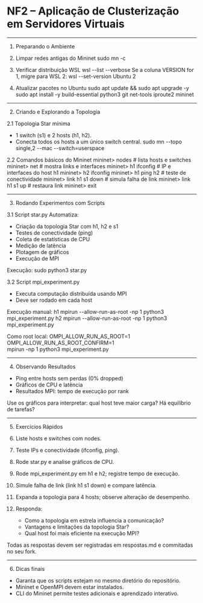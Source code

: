 # NF2 – Aplicação de Clusterização em Servidores Virtuais

--------------------------------------------------------
1. Preparando o Ambiente

1. Limpar redes antigas do Mininet
sudo mn -c

2. Verificar distribuição WSL
wsl --list --verbose
Se a coluna VERSION for 1, migre para WSL 2:
wsl --set-version Ubuntu 2

3. Atualizar pacotes no Ubuntu
sudo apt update && sudo apt upgrade -y
sudo apt install -y build-essential python3 git net-tools iproute2 mininet

--------------------------------------------------------
2. Criando e Explorando a Topologia

2.1 Topologia Star mínima
- 1 switch (s1) e 2 hosts (h1, h2).
- Conecta todos os hosts a um único switch central.
sudo mn --topo single,2 --mac --switch=userspace

2.2 Comandos básicos do Mininet
mininet> nodes        # lista hosts e switches
mininet> net          # mostra links e interfaces
mininet> h1 ifconfig  # IP e interfaces do host h1
mininet> h2 ifconfig
mininet> h1 ping h2   # teste de conectividade
mininet> link h1 s1 down # simula falha de link
mininet> link h1 s1 up   # restaura link
mininet> exit

--------------------------------------------------------
3. Rodando Experimentos com Scripts

3.1 Script star.py
Automatiza:
- Criação da topologia Star com h1, h2 e s1
- Testes de conectividade (ping)
- Coleta de estatísticas de CPU
- Medição de latência
- Plotagem de gráficos
- Execução de MPI

Execução:
sudo python3 star.py

3.2 Script mpi_experiment.py
- Executa computação distribuída usando MPI
- Deve ser rodado em cada host

Execução manual:
h1 mpirun --allow-run-as-root -np 1 python3 mpi_experiment.py
h2 mpirun --allow-run-as-root -np 1 python3 mpi_experiment.py

Como root local:
OMPI_ALLOW_RUN_AS_ROOT=1 OMPI_ALLOW_RUN_AS_ROOT_CONFIRM=1 \
mpirun -np 1 python3 mpi_experiment.py

--------------------------------------------------------
4. Observando Resultados

- Ping entre hosts sem perdas (0% dropped)
- Gráficos de CPU e latência
- Resultados MPI: tempo de execução por rank

Use os gráficos para interpretar: qual host teve maior carga? Há equilíbrio de tarefas?

--------------------------------------------------------
5. Exercícios Rápidos

1. Liste hosts e switches com nodes.
2. Teste IPs e conectividade (ifconfig, ping).
3. Rode star.py e analise gráficos de CPU.
4. Rode mpi_experiment.py em h1 e h2; registre tempo de execução.
5. Simule falha de link (link h1 s1 down) e compare latência.
6. Expanda a topologia para 4 hosts; observe alteração de desempenho.
7. Responda:
   - Como a topologia em estrela influencia a comunicação?
   - Vantagens e limitações da topologia Star?
   - Qual host foi mais eficiente na execução MPI?

Todas as respostas devem ser registradas em respostas.md e commitadas no seu fork.

--------------------------------------------------------
6. Dicas finais

- Garanta que os scripts estejam no mesmo diretório do repositório.
- Mininet e OpenMPI devem estar instalados.
- CLI do Mininet permite testes adicionais e aprendizado interativo.
